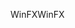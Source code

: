 <span data-ttu-id="186cf-101">WinFX</span><span class="sxs-lookup"><span data-stu-id="186cf-101">WinFX</span></span>